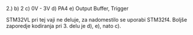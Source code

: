 2.)
b) 2
c) 0V - 3V
d) PA4
e) Output Buffer, Trigger

STM32VL pri tej vaji ne deluje, za nadomestilo se uporabi STM32f4.
Boljše zaporedje kodiranja pri 3. delu je d), e), nato c).
